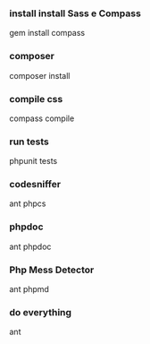 ### install install Sass e Compass
gem install compass

### composer
composer install

### compile css
compass compile

### run tests
phpunit tests

### codesniffer
ant phpcs

### phpdoc
ant phpdoc

### Php Mess Detector
ant phpmd

### do everything
ant